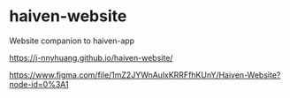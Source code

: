# haiven-website
Website companion to haiven-app

https://j-nnyhuang.github.io/haiven-website/

https://www.figma.com/file/1mZ2JYWnAulxKRRFfhKUnY/Haiven-Website?node-id=0%3A1
